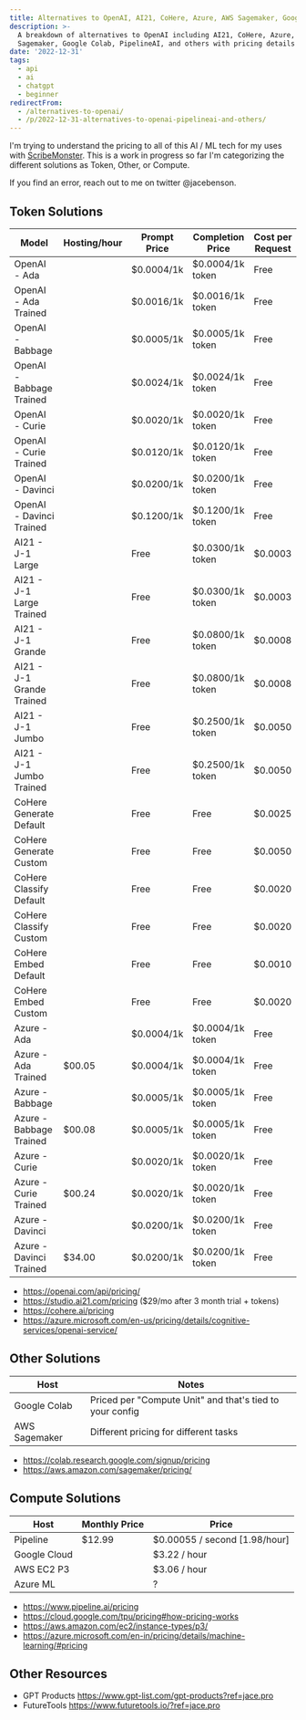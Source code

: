 ```yaml
---
title: Alternatives to OpenAI, AI21, CoHere, Azure, AWS Sagemaker, Google Colab,
description: >-
  A breakdown of alternatives to OpenAI including AI21, CoHere, Azure, AWS
  Sagemaker, Google Colab, PipelineAI, and others with pricing details for each.
date: '2022-12-31'
tags:
  - api
  - ai
  - chatgpt
  - beginner
redirectFrom:
  - /alternatives-to-openai/
  - /p/2022-12-31-alternatives-to-openai-pipelineai-and-others/
---
```


I'm trying to understand the pricing to all of this AI / ML tech for my uses with [ScribeMonster](https://scribe.monster).  This is a work in progress so far I'm categorizing the different solutions as Token, Other, or Compute.

If you find an error, reach out to me on twitter @jacebenson.

## Token Solutions

| Model                     | Hosting/hour | Prompt Price | Completion Price | Cost per Request |
| ------------------------- | -------------| ------------ | ---------------- | ---------------- |
| OpenAI - Ada              |              | $0.0004/1k   | $0.0004/1k token | Free             |
| OpenAI - Ada Trained      |              | $0.0016/1k   | $0.0016/1k token | Free             |
| OpenAI - Babbage          |              | $0.0005/1k   | $0.0005/1k token | Free             |
| OpenAI - Babbage Trained  |              | $0.0024/1k   | $0.0024/1k token | Free             |
| OpenAI - Curie            |              | $0.0020/1k   | $0.0020/1k token | Free             |
| OpenAI - Curie Trained    |              | $0.0120/1k   | $0.0120/1k token | Free             |
| OpenAI - Davinci          |              | $0.0200/1k   | $0.0200/1k token | Free             |
| OpenAI - Davinci Trained  |              | $0.1200/1k   | $0.1200/1k token | Free             |
| AI21 - J-1 Large          |              | Free         | $0.0300/1k token | $0.0003          |
| AI21 - J-1 Large Trained  |              | Free         | $0.0300/1k token | $0.0003          |
| AI21 - J-1 Grande         |              | Free         | $0.0800/1k token | $0.0008          |
| AI21 - J-1 Grande Trained |              | Free         | $0.0800/1k token | $0.0008          |
| AI21 - J-1 Jumbo          |              | Free         | $0.2500/1k token | $0.0050          |
| AI21 - J-1 Jumbo Trained  |              | Free         | $0.2500/1k token | $0.0050          |
| CoHere Generate Default   |              | Free         | Free             | $0.0025          |
| CoHere Generate Custom    |              | Free         | Free             | $0.0050          |
| CoHere Classify Default   |              | Free         | Free             | $0.0020          |
| CoHere Classify Custom    |              | Free         | Free             | $0.0020          |
| CoHere Embed Default      |              | Free         | Free             | $0.0010          |
| CoHere Embed Custom       |              | Free         | Free             | $0.0020          |
| Azure - Ada               |              | $0.0004/1k   | $0.0004/1k token | Free             |
| Azure - Ada Trained       | $00.05       | $0.0004/1k   | $0.0004/1k token | Free             |
| Azure - Babbage           |              | $0.0005/1k   | $0.0005/1k token | Free             |
| Azure - Babbage Trained   | $00.08       | $0.0005/1k   | $0.0005/1k token | Free             |
| Azure - Curie             |              | $0.0020/1k   | $0.0020/1k token | Free             |
| Azure - Curie Trained     | $00.24       | $0.0020/1k   | $0.0020/1k token | Free             |
| Azure - Davinci           |              | $0.0200/1k   | $0.0200/1k token | Free             |
| Azure - Davinci Trained   | $34.00       | $0.0200/1k   | $0.0200/1k token | Free             |

- <https://openai.com/api/pricing/>
- <https://studio.ai21.com/pricing> ($29/mo after 3 month trial + tokens)
- <https://cohere.ai/pricing>
- <https://azure.microsoft.com/en-us/pricing/details/cognitive-services/openai-service/>

## Other Solutions

| Host          |  Notes |
| ------------- | ----------------------------- |
| Google Colab  | Priced per "Compute Unit" and that's tied to your config |
| AWS Sagemaker | Different pricing for different tasks |

- <https://colab.research.google.com/signup/pricing>
- <https://aws.amazon.com/sagemaker/pricing/>


## Compute Solutions

| Host          | Monthly Price | Price                         |
| ------------- | ------------- | ----------------------------- |
| Pipeline      | $12.99        | $0.00055 / second [1.98/hour] |
| Google Cloud  |               | $3.22 / hour                  |
| AWS EC2 P3    |               | $3.06 / hour                  |
| Azure ML      |               | ?                             |

- <https://www.pipeline.ai/pricing>
- <https://cloud.google.com/tpu/pricing#how-pricing-works>
- <https://aws.amazon.com/ec2/instance-types/p3/>
- <https://azure.microsoft.com/en-in/pricing/details/machine-learning/#pricing>

## Other Resources
- GPT Products <https://www.gpt-list.com/gpt-products?ref=jace.pro>
- FutureTools <https://www.futuretools.io/?ref=jace.pro>